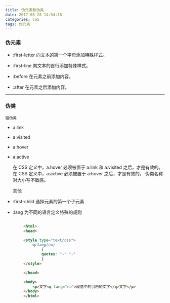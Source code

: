 ```yaml
---
title: 伪元素和伪类
date: 2017-08-28 14:54:18
categories: CSS
tags: 伪元素
---
```


### 伪元素

- :first-letter
向文本的第一个字母添加特殊样式。

- :first-line
向文本的首行添加特殊样式。

- :before
在元素之前添加内容。

- :after
在元素之后添加内容。

---

### 伪类

    锚伪类

- a:link
- a:visited
- a:hover
- a:active

    在 CSS 定义中，a:hover 必须被置于 a:link 和 a:visited 之后，才是有效的。
    在 CSS 定义中，a:active 必须被置于 a:hover 之后，才是有效的。
    伪类名称对大小写不敏感。

    其他

- :first-child
    选择元素的第一个子元素
- :lang
    为不同的语言定义特殊的规则

``` html

        <html>
        <head>

        <style type="text/css">
            q:lang(no)
                {
                quotes: "~" "~"
                }
        </style>

        </head>

        <body>
            <p>文字<q lang="no">段落中的引用的文字</q>文字</p>
        </body>
        </html>

```        